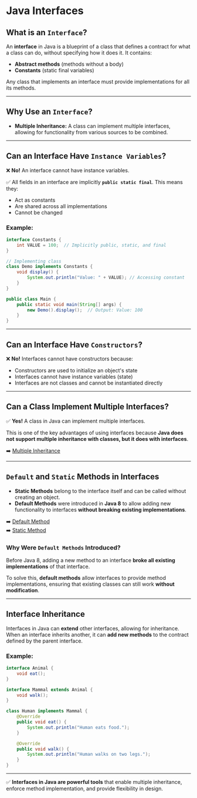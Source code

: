# Java Interfaces

## What is an `Interface`?
An **interface** in Java is a blueprint of a class that defines a contract for what a class can do, without specifying how it does it. It contains:
- **Abstract methods** (methods without a body)
- **Constants** (static final variables)

Any class that implements an interface must provide implementations for all its methods.

---

## Why Use an `Interface`?
- **Multiple Inheritance:** A class can implement multiple interfaces, allowing for functionality from various sources to be combined.

---

## Can an Interface Have `Instance Variables`?
❌ **No!** An interface cannot have instance variables.

✅ All fields in an interface are implicitly **`public static final`**. This means they:
- Act as constants
- Are shared across all implementations
- Cannot be changed

### Example:
```java
interface Constants {
    int VALUE = 100;  // Implicitly public, static, and final
}

// Implementing class
class Demo implements Constants {
    void display() {
        System.out.println("Value: " + VALUE); // Accessing constant
    }
}

public class Main {
    public static void main(String[] args) {
        new Demo().display();  // Output: Value: 100
    }
}
```
---

## Can an Interface Have `Constructors`?
❌ **No!** Interfaces cannot have constructors because:
- Constructors are used to initialize an object's state
- Interfaces cannot have instance variables (state)
- Interfaces are not classes and cannot be instantiated directly

---

## Can a Class Implement Multiple Interfaces?
✅ **Yes!** A class in Java can implement multiple interfaces.

This is one of the key advantages of using interfaces because **Java does not support multiple inheritance with classes, but it does with interfaces**.

➡️ [Multiple Inheritance](_02MultipleInheritance.java)

---

## `Default` and `Static` Methods in Interfaces
- **Static Methods** belong to the interface itself and can be called without creating an object.
- **Default Methods** were introduced in **Java 8** to allow adding new functionality to interfaces **without breaking existing implementations**.

➡️ [Default Method](../_05Abstraction/_04DefaultMethod.java)  
➡️ [Static Method](../_05Abstraction/_03StaticMethod.java)

### Why Were `Default Methods` Introduced?
Before Java 8, adding a new method to an interface **broke all existing implementations** of that interface.

To solve this, **default methods** allow interfaces to provide method implementations, ensuring that existing classes can still work **without modification**.

---

## Interface Inheritance
Interfaces in Java can **extend** other interfaces, allowing for inheritance. When an interface inherits another, it can **add new methods** to the contract defined by the parent interface.

### Example:
```java
interface Animal {
    void eat();
}

interface Mammal extends Animal {
    void walk();
}

class Human implements Mammal {
    @Override
    public void eat() {
        System.out.println("Human eats food.");
    }

    @Override
    public void walk() {
        System.out.println("Human walks on two legs.");
    }
}
```

---

✅ **Interfaces in Java are powerful tools** that enable multiple inheritance, enforce method implementation, and provide flexibility in design.
